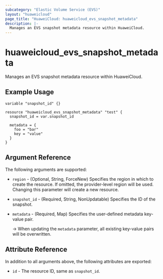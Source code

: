 ```yaml
---
subcategory: "Elastic Volume Service (EVS)"
layout: "huaweicloud"
page_title: "HuaweiCloud: huaweicloud_evs_snapshot_metadata"
description: |-
  Manages an EVS snapshot metadata resource within HuaweiCloud.
---
```


# huaweicloud_evs_snapshot_metadata

Manages an EVS snapshot metadata resource within HuaweiCloud.

## Example Usage

```hcl
variable "snapshot_id" {}

resource "huaweicloud_evs_snapshot_metadata" "test" {
  snapshot_id = var.snapshot_id

  metadata = {
    foo = "bar"
    key = "value"
  }
}
```

## Argument Reference

The following arguments are supported:

* `region` - (Optional, String, ForceNew) Specifies the region in which to create the resource.
  If omitted, the provider-level region will be used. Changing this parameter will create a new resource.

* `snapshot_id` - (Required, String, NonUpdatable) Specifies the ID of the snapshot.

* `metadata` - (Required, Map) Specifies the user-defined metadata key-value pair.

  -> When updating the `metadata` parameter, all existing key-value pairs will be overwritten.

## Attribute Reference

In addition to all arguments above, the following attributes are exported:

* `id` - The resource ID, same as `snapshot_id`.
